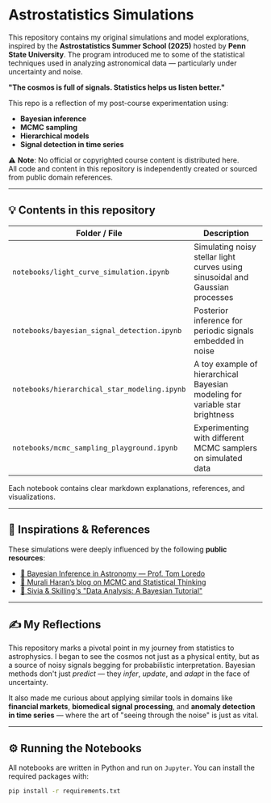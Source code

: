 # Astrostatistics Simulations

This repository contains my original simulations and model explorations, inspired by the **Astrostatistics Summer School (2025)** hosted by **Penn State University**. The program introduced me to some of the statistical techniques used in analyzing astronomical data — particularly under uncertainty and noise.

**"The cosmos is full of signals. Statistics helps us listen better."**

This repo is a reflection of my post-course experimentation using:
- **Bayesian inference**
- **MCMC sampling**
- **Hierarchical models**
- **Signal detection in time series**

⚠️ **Note**: No official or copyrighted course content is distributed here.  
All code and content in this repository is independently created or sourced from public domain references.

---

## 💡 Contents in this repository

| Folder / File | Description |
|---------------|-------------|
| `notebooks/light_curve_simulation.ipynb` | Simulating noisy stellar light curves using sinusoidal and Gaussian processes |
| `notebooks/bayesian_signal_detection.ipynb` | Posterior inference for periodic signals embedded in noise |
| `notebooks/hierarchical_star_modeling.ipynb` | A toy example of hierarchical Bayesian modeling for variable star brightness |
| `notebooks/mcmc_sampling_playground.ipynb` | Experimenting with different MCMC samplers on simulated data |

Each notebook contains clear markdown explanations, references, and visualizations.

---

## 🔭 Inspirations & References

These simulations were deeply influenced by the following **public resources**:

- [📘 Bayesian Inference in Astronomy — Prof. Tom Loredo](public_resources/bayes_loredo)
- [🧠 Murali Haran’s blog on MCMC and Statistical Thinking](https://murali-haran.github.io/MCMCtut/MCMC.html)
- [🧾 Sivia & Skilling's "Data Analysis: A Bayesian Tutorial"]()

---

## ✍️ My Reflections

This repository marks a pivotal point in my journey from statistics to astrophysics. I began to see the cosmos not just as a physical entity, but as a source of noisy signals begging for probabilistic interpretation. Bayesian methods don't just *predict* — they *infer*, *update*, and *adapt* in the face of uncertainty.

It also made me curious about applying similar tools in domains like **financial markets**, **biomedical signal processing**, and **anomaly detection in time series** — where the art of "seeing through the noise" is just as vital.

---

## ⚙️ Running the Notebooks

All notebooks are written in Python and run on `Jupyter`. You can install the required packages with:

```bash
pip install -r requirements.txt
